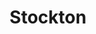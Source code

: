 ---
title: "Stockton"
hashtag: stockton
subdivision-of:
  - California
tags:
  - City
  - California
---